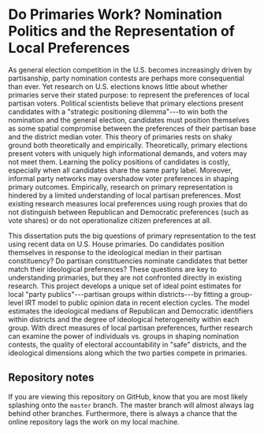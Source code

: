 # Do Primaries Work? Nomination Politics and the Representation of Local Preferences

As general election competition in the U.S. becomes increasingly driven by partisanship, party nomination contests are perhaps more consequential than ever. Yet research on U.S. elections knows little about whether primaries serve their stated purpose: to represent the preferences of local partisan voters. Political scientists believe that primary elections present candidates with a "strategic positioning dilemma"---to win both the nomination and the general election, candidates must position themselves as some spatial compromise between the preferences of their partisan base and the district median voter. This theory of primaries rests on shaky ground both theoretically and empirically. Theoretically, primary elections present voters with uniquely high informational demands, and voters may not meet them. Learning the policy positions of candidates is costly, especially when all candidates share the same party label. Moreover, informal party networks may overshadow voter preferences in shaping primary outcomes. Empirically, research on primary representation is hindered by a limited understanding of local partisan preferences. Most existing research measures local preferences using rough proxies that do not distinguish between Republican and Democratic preferences (such as vote shares) or do not operationalize citizen preferences at all.

This dissertation puts the big questions of primary representation to the test using recent data on U.S. House primaries. Do candidates position themselves in response to the ideological median in their partisan constituency? Do partisan constituencies nominate candidates that better match their ideological preferences? These questions are key to understanding primaries, but they are not confronted directly in existing research. This project develops a unique set of ideal point estimates for local "party publics"---partisan groups within districts---by fitting a group-level IRT model to public opinion data in recent election cycles. The model estimates the ideological medians of Republican and Democratic identifiers within districts and the degree of ideological heterogeneity within each group. With direct measures of local partisan preferences, further research can examine the power of individuals vs. groups in shaping nomination contests, the quality of electoral accountability in "safe" districts, and the ideological dimensions along which the two parties compete in primaries.

## Repository notes

If you are viewing this repository on GitHub, know that you are most likely splashing onto the `master` branch. The master branch will almost always lag behind other branches. Furthermore, there is always a chance that the online repository lags the work on my local machine.
